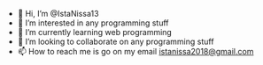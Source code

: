 - 👋 Hi, I’m @IstaNissa13
- 👀 I’m interested in any programming stuff
- 🌱 I’m currently learning web programming
- 💞️ I’m looking to collaborate on any programming stuff
- 📫 How to reach me is go on my email istanissa2018@gmail.com

<!---
IstaNissa13/IstaNissa13 is a ✨ special ✨ repository because its `README.md` (this file) appears on your GitHub profile.
You can click the Preview link to take a look at your changes.
--->
